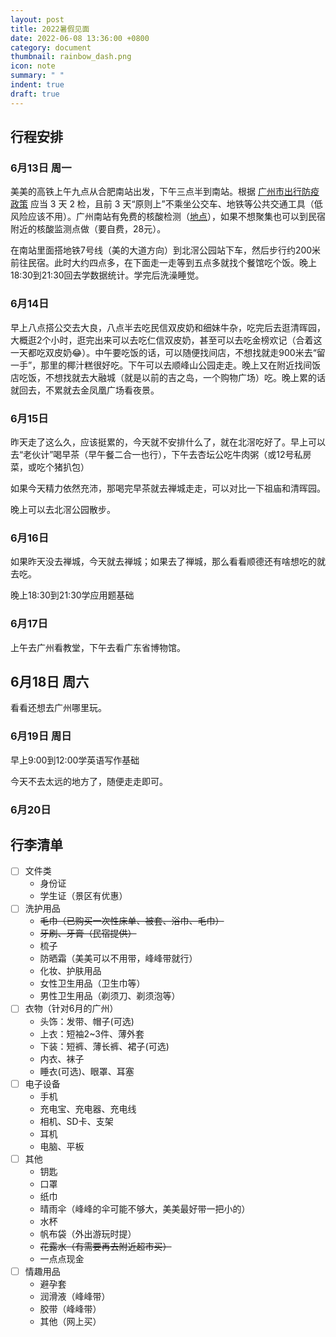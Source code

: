 ```yaml
---
layout: post
title: 2022暑假见面
date: 2022-06-08 13:36:00 +0800
category: document
thumbnail: rainbow_dash.png
icon: note
summary: " "
indent: true
draft: true
---
```


## 行程安排

### 6月13日 周一

美美的高铁上午九点从合肥南站出发，下午三点半到南站。根据 [广州市出行防疫政策](https://www.gd.gov.cn/gdywdt/zwzt/yqfkzccs/dszc/content/post_3496918.html) 应当 3 天 2 检，且前 3 天“原则上”不乘坐公交车、地铁等公共交通工具（低风险应该不用）。广州南站有免费的核酸检测（[地点](http://jt.gz.bendibao.com/news/202189/298895.shtml)），如果不想聚集也可以到民宿附近的核酸监测点做（要自费，28元）。

在南站里面搭地铁7号线（美的大道方向）到北滘公园站下车，然后步行约200米前往民宿。此时大约四点多，在下面走一走等到五点多就找个餐馆吃个饭。晚上18:30到21:30回去学数据统计。学完后洗澡睡觉。

### 6月14日

早上八点搭公交去大良，八点半去吃民信双皮奶和细妹牛杂，吃完后去逛清晖园，大概逛2个小时，逛完出来可以去吃仁信双皮奶，甚至可以去吃金榜欢记（合着这一天都吃双皮奶😂）。中午要吃饭的话，可以随便找间店，不想找就走900米去“留一手”，那里的椰汁糕很好吃。下午可以去顺峰山公园走走。晚上又在附近找间饭店吃饭，不想找就去大融城（就是以前的吉之岛，一个购物广场）吃。晚上累的话就回去，不累就去金凤凰广场看夜景。

### 6月15日

昨天走了这么久，应该挺累的，今天就不安排什么了，就在北滘吃好了。早上可以去“老伙计”喝早茶（早午餐二合一也行），下午去杏坛公吃牛肉粥（或12号私房菜，或吃个猪扒包）

如果今天精力依然充沛，那喝完早茶就去禅城走走，可以对比一下祖庙和清晖园。

晚上可以去北滘公园散步。

### 6月16日

如果昨天没去禅城，今天就去禅城；如果去了禅城，那么看看顺德还有啥想吃的就去吃。

晚上18:30到21:30学应用题基础

### 6月17日

上午去广州看教堂，下午去看广东省博物馆。

## 6月18日 周六

看看还想去广州哪里玩。

### 6月19日 周日

早上9:00到12:00学英语写作基础

今天不去太远的地方了，随便走走即可。

### 6月20日

## 行李清单

- [ ] 文件类
  - 身份证
  - 学生证（景区有优惠）
- [ ] 洗护用品
  - ~~毛巾（已购买一次性床单、被套、浴巾、毛巾）~~
  - ~~牙刷、牙膏（民宿提供）~~
  - 梳子
  - 防晒霜（美美可以不用带，峰峰带就行）
  - 化妆、护肤用品
  - 女性卫生用品（卫生巾等）
  - 男性卫生用品（剃须刀、剃须泡等）
- [ ] 衣物（针对6月的广州）
  - 头饰：发带、帽子(可选)
  - 上衣：短袖2~3件、薄外套
  - 下装：短裤、薄长裤、裙子(可选)
  - 内衣、袜子
  - 睡衣(可选)、眼罩、耳塞
- [ ] 电子设备
  - 手机
  - 充电宝、充电器、充电线
  - 相机、SD卡、支架
  - 耳机
  - 电脑、平板
- [ ] 其他
  - 钥匙
  - 口罩
  - 纸巾
  - 晴雨伞（峰峰的伞可能不够大，美美最好带一把小的）
  - 水杯
  - 帆布袋（外出游玩时提）
  - ~~花露水（有需要再去附近超市买）~~
  - 一点点现金
- [ ] 情趣用品
  - 避孕套
  - 润滑液（峰峰带）
  - 胶带（峰峰带）
  - 其他（网上买）
